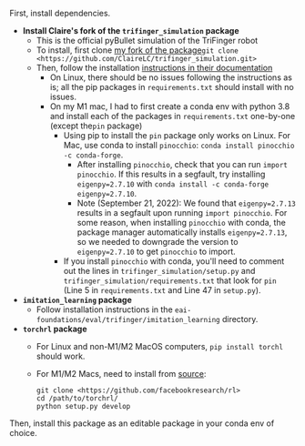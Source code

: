 First, install dependencies.

- **Install Claire's fork of the `trifinger_simulation` package**
    - This is the official pyBullet simulation of the TriFinger robot
    - To install, first clone [my fork of the package](https://github.com/ClaireLC/trifinger_simulation)`git clone <https://github.com/ClaireLC/trifinger_simulation.git>`
    - Then, follow the installation [instructions in their documentation](https://open-dynamic-robot-initiative.github.io/trifinger_simulation/getting_started/installation.html)
        - On Linux, there should be no issues following the instructions as is; all the pip packages in `requirements.txt` should install with no issues.
        - On my M1 mac, I had to first create a conda env with python 3.8 and install each of the packages in `requirements.txt` one-by-one (except the`pin` package)
            - Using pip to install the `pin` package only works on Linux. For Mac, use conda to install `pinocchio`: `conda install pinocchio -c conda-forge`. 
                - After installing `pinocchio`, check that you can run `import pinocchio`. If this results in a segfault, try installing `eigenpy=2.7.10` with `conda install -c conda-forge eigenpy=2.7.10`. 
                - Note (September 21, 2022): We found that `eigenpy=2.7.13` results in a segfault upon running `import pinocchio`. For some reason, when installing `pinocchio` with conda, the package manager automatically installs `eigenpy=2.7.13`, so we needed to downgrade the version to `eigenpy=2.7.10` to get `pinocchio` to import.
            - If you install `pinocchio` with conda, you'll need to comment out the lines in `trifinger_simulation/setup.py` and `trifinger_simulation/requirements.txt` that look for `pin` (Line 5 in `requirements.txt` and Line 47 in `setup.py`).
- **`imitation_learning` package**
    - Follow installation instructions in the `eai-foundations/eval/trifinger/imitation_learning` directory.
- **`torchrl` package**
    - For Linux and non-M1/M2 MacOS computers, `pip install torchl` should work.
    - For M1/M2 Macs, need to install from [source](https://github.com/facebookresearch/rl):
        
        ```
        git clone <https://github.com/facebookresearch/rl>
        cd /path/to/torchrl/
        python setup.py develop
        ```


Then, install this package as an editable package in your conda env of choice.
